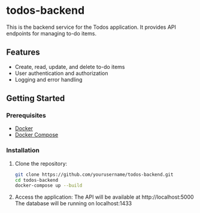 # todos-backend

This is the backend service for the Todos application. It provides API endpoints for managing to-do items.

## Features

- Create, read, update, and delete to-do items
- User authentication and authorization
- Logging and error handling

## Getting Started

### Prerequisites

- [Docker](https://www.docker.com/)
- [Docker Compose](https://docs.docker.com/compose/)

### Installation

1. Clone the repository:
   ```bash
   git clone https://github.com/yourusername/todos-backend.git
   cd todos-backend
   docker-compose up --build

2. Access the application:
   The API will be available at http://localhost:5000
   The database will be running on localhost:1433

